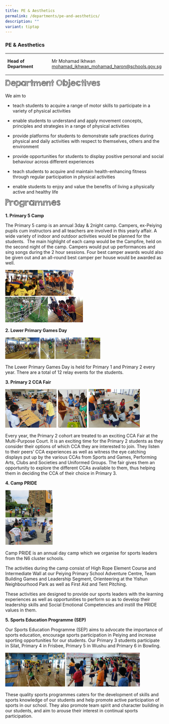 ```yaml
---
title: PE & Aesthetics
permalink: /departments/pe-and-aesthetics/
description: ""
variant: tiptap
---
```

<h3><strong>PE &amp; Aesthetics</strong></h3><table><tbody><tr><td rowspan="1" colspan="1"><p><strong>Head of Department</strong></p></td><td rowspan="1" colspan="1"><p>Mr Mohamad Ikhwan<br><a href="mailto:mohamad_ikhwan_mohamad_haron@schools.gov.sg" rel="noopener noreferrer nofollow" target="_blank">mohamad_ikhwan_mohamad_haron@schools.gov.sg</a></p></td></tr></tbody></table><p></p><div class="isomer-image-wrapper"><img style="width:60%" height="auto" width="100%" src="/images/department%20objectives.jpg"></div><p>We aim to</p><ul><li><p>teach students to acquire a range of motor skills to participate in a variety of physical activities</p></li><li><p>enable students to understand and apply movement concepts, principles and strategies in a range of physical activities</p></li><li><p>provide platforms for students to demonstrate safe practices during physical and daily activities with respect to themselves, others and the environment</p></li><li><p>provide opportunities for students to display positive personal and social behaviour across different experiences</p></li><li><p>teach students to acquire and maintain health-enhancing fitness through regular participation in physical activities</p></li><li><p>enable students to enjoy and value the benefits of living a physically active and healthy life</p></li></ul><div class="isomer-image-wrapper"><img style="width:35%" height="auto" width="100%" src="/images/programmes.png"></div><p><strong>1. Primary 5 Camp</strong></p><p>The Primary 5 camp is an annual 3day &amp; 2night camp. Campers, ex-Peiying pupils cum instructors and all teachers are involved in this yearly affair. A wide variety of indoor and outdoor activities would be planned for the students.&nbsp; The main highlight of each camp would be the Campfire, held on the second night of the camp. Campers would put up performances and sing songs during the 2 hour sessions. Four best camper awards would also be given out and an all-round best camper per house would be awarded as well.</p><div class="isomer-image-wrapper"><img style="width:43%" height="auto" width="100%" src="/images/pe1.jpg"></div><div class="isomer-image-wrapper"><img style="width:49%" height="auto" width="100%" src="/images/pe2.jpg"></div><p><strong>2. Lower Primary Games Day</strong></p><div class="isomer-image-wrapper"><img style="width:60%;margin-right:15px;" height="auto" width="100%" src="/images/pe3.jpg"></div><p>The Lower Primary Games Day is held for Primary 1 and Primary 2 every year. There are a total of 12 relay events for the students.</p><p><strong>3. Primary 2 CCA Fair</strong></p><div class="isomer-image-wrapper"><img style="width:85%" height="auto" width="100%" src="/images/pe4.jpg"></div><p>Every year, the Primary 2 cohort are treated to an exciting CCA Fair at the Multi-Purpose Court. It is an exciting time for the Primary 2 students as they consider their options of which CCA they are interested to join. They listen to their peers’ CCA experiences as well as witness the eye catching displays put up by the various CCAs from Sports and Games, Performing Arts, Clubs and Societies and Uniformed Groups. The fair gives them an opportunity to explore the different CCAs available to them, thus helping them in deciding the CCA of their choice in Primary 3.</p><p><strong>4. Camp PRIDE</strong></p><div class="isomer-image-wrapper"><img style="width:30%;margin-right:15px;" height="auto" width="100%" src="/images/pe5.jpg"></div><p>Camp PRIDE is an annual day camp which we organise for sports leaders from the N6 cluster schools.&nbsp;</p><p>The activities during the camp consist of High Rope Element Course and Intermediate Wall at our Peiying Primary School Adventure Centre, Team Building Games and Leadership Segment, Orienteering at the Yishun Neighbourhood Park as well as First Aid and Tent Pitching.&nbsp;</p><p>These activities are designed to provide our sports leaders with the learning experiences as well as opportunities to perform so as to develop their leadership skills and Social Emotional Competencies and instill the PRIDE values in them.</p><p><strong>5. Sports Education Programme (SEP)</strong></p><p>Our Sports Education Programme (SEP) aims to advocate the importance of sports education, encourage sports participation in Peiying and increase sporting opportunities for our students. Our Primary 3 students participate in Silat, Primary 4 in Frisbee, Primary 5 in Wushu and Primary 6 in Bowling.</p><div class="isomer-image-wrapper"><img style="width:85%" height="auto" width="100%" src="/images/pe6.jpg"></div><p>These quality sports programmes caters for the development of skills and sports knowledge of our students and help promote active participation of sports in our school. They also promote team spirit and character building in our students, and aim to arouse their interest in continual sports participation.</p>